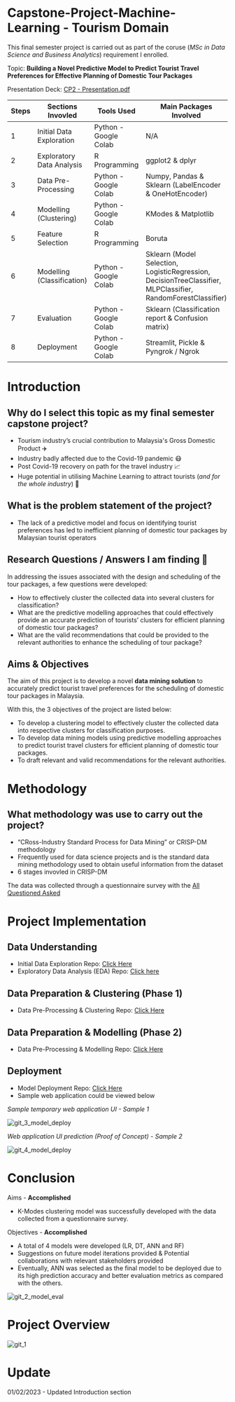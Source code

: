 # Capstone-Project-Machine-Learning - Tourism Domain
This final semester project is carried out as part of the coruse (*MSc in Data Science and Business Analytics*) requirement I enrolled.

Topic: **Building a Novel Predictive Model to Predict Tourist Travel Preferences for Effective Planning of Domestic Tour Packages**

Presentation Deck: [CP2 - Presentation.pdf](https://github.com/jasontanx/Capstone-Project-Machine-Learning/files/10558660/CP2.-.Presentation.pdf)


Steps | Sections Invovled | Tools Used | Main Packages Involved
--- | --- | --- | --- 
1 | Initial Data Exploration | Python - Google Colab | N/A 
2 | Exploratory Data Analysis | R Programming | ggplot2 & dplyr 
3 | Data Pre-Processing | Python - Google Colab | Numpy, Pandas & Sklearn (LabelEncoder & OneHotEncoder)
4 | Modelling (Clustering) | Python - Google Colab | KModes & Matplotlib 
5 | Feature Selection | R Programming | Boruta
6 | Modelling (Classification) | Python - Google Colab | Sklearn (Model Selection, LogisticRegression, DecisionTreeClassifier, MLPClassifier, RandomForestClassifier)
7 | Evaluation | Python - Google Colab | Sklearn (Classification report & Confusion matrix) 
8 | Deployment | Python - Google Colab | Streamlit, Pickle & Pyngrok / Ngrok 

# Introduction
## Why do I select this topic as my final semester capstone project?
- Tourism industry’s crucial contribution to Malaysia's Gross Domestic Product ✈️
- Industry badly affected due to the Covid-19 pandemic 😷
- Post Covid-19 recovery on path for the travel industry 📈
- Huge potential in utilising Machine Learning to attract tourists (*and for the whole industry*) 🤖

## What is the problem statement of the project?
- The lack of a predictive model and focus on identifying tourist preferences has led to inefficient planning of domestic tour packages by Malaysian tourist operators

## Research Questions / Answers I am finding 🌟
In addressing the issues associated with the design and scheduling of the tour packages, a few questions were developed:
- How to effectively cluster the collected data into several clusters for classification?
- What are the predictive modelling approaches that could effectively provide an accurate prediction of tourists’ clusters for efficient planning of domestic tour packages?
- What are the valid recommendations that could be provided to the relevant authorities to enhance the scheduling of tour package?

## Aims & Objectives
The aim of this project is to develop a novel **data mining solution** to accurately predict tourist travel preferences for the scheduling of domestic tour packages in Malaysia.

With this, the 3 objectives of the project are listed below:
- To develop a clustering model to effectively cluster the collected data into respective clusters for classification purposes.
- To develop data mining models using predictive modelling approaches to predict tourist travel clusters for efficient planning of domestic tour packages.
- To draft relevant and valid recommendations for the relevant authorities.

# Methodology
## What methodology was use to carry out the project?
- “CRoss-Industry Standard Process for Data Mining” or CRISP-DM methodology 
- Frequently used for data science projects and is the standard data mining methodology used to obtain useful information from the dataset
- 6 stages invovled in CRISP-DM

The data was collected through a questionnaire survey with the [All Questioned Asked](https://docs.google.com/document/d/1-F5-BUVTxxIqGTwiTcCSBmVmTaE4-8XCIREsdPRw248/edit)

# Project Implementation
## Data Understanding
- Initial Data Exploration Repo: [Click Here](https://github.com/jasontanx/Capstone-Project-Machine-Learning/tree/master/Initial%20Data%20Exploration)
- Exploratory Data Analysis (EDA) Repo: [Click here](https://github.com/jasontanx/Capstone-Project-Machine-Learning/tree/master/Exploratory%20Data%20Analysis)

## Data Preparation & Clustering (Phase 1)
- Data Pre-Processing & Clustering Repo: [Click Here](https://github.com/jasontanx/Capstone-Project-Machine-Learning/tree/master/Data%20Pre--Processing%20%26%20Clustering)

## Data Preparation & Modelling (Phase 2)
- Data Pre-Processing & Modelling Repo: [Click Here](https://github.com/jasontanx/Capstone-Project-Machine-Learning/tree/master/Data%20Pre-Processing%20%26%20Modelling)

## Deployment
- Model Deployment Repo: [Click Here](https://github.com/jasontanx/Capstone-Project-Machine-Learning/tree/master/Model%20Deployment)
- Sample web application could be viewed below

*Sample temporary web application UI - Sample 1*

![git_3_model_deploy](https://user-images.githubusercontent.com/116934441/216323016-9ba46377-001f-4f4b-845a-d665030d104f.png)

*Web application UI prediction (Proof of Concept) - Sample 2*

![git_4_model_deploy](https://user-images.githubusercontent.com/116934441/216323600-d66ed212-a511-47ad-af10-d24fb332e7ec.png)


# Conclusion
Aims - **Accomplished**
- K-Modes clustering model was successfully developed with the data collected from a questionnaire survey.

Objectives - **Accomplished**

- A total of 4 models were developed (LR, DT, ANN and RF)
- Suggestions on future model iterations provided & Potential collaborations with relevant stakeholders provided
- Eventually, ANN was selected as the final model to be deployed due to its high prediction accuracy and better evaluation metrics as compared with the others.

![git_2_model_eval](https://user-images.githubusercontent.com/116934441/216322622-2e896001-623f-48de-8d6f-8ffd0f2de5d2.png)


# Project Overview
![git_1](https://user-images.githubusercontent.com/116934441/215822321-ae8134b8-8f66-4604-bca5-5810b564905d.png)

# Update
01/02/2023 - Updated Introduction section

